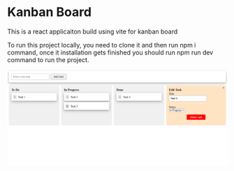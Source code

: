# Kanban Board

This is a react applicaiton build using vite for kanban board

To run this project locally, you need to clone it and then run npm i command, once it installation gets finished you should run npm run dev command to run the project.

![Kanban Board](https://github.com/soaratul/kanban-board/blob/main/Kanban-Board.png?raw=true)